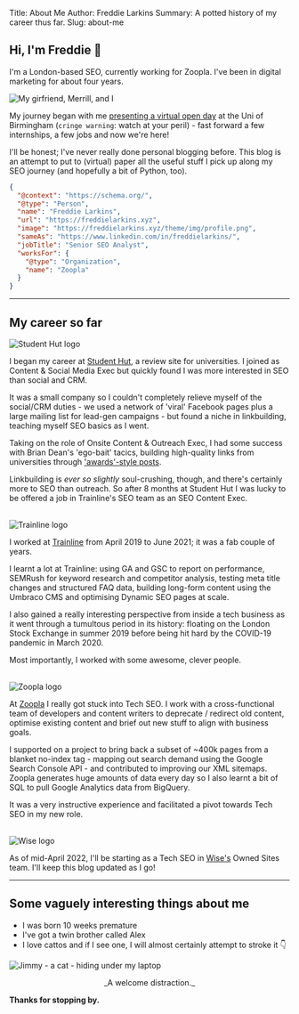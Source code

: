 Title: About Me
Author: Freddie Larkins
Summary: A potted history of my career thus far.
Slug: about-me

## Hi, I'm Freddie 👋

I'm a London-based SEO, currently working for Zoopla. I've been in digital marketing for about four years.

![My girfriend, Merrill, and I](/images/png/merrill-and-freddie.png)

My journey began with me [presenting a virtual open day](https://www.facebook.com/unibirmingham/videos/10155811010908608 "Facebook video of me giving a campus tour for the University of Birmingham's virtual open day in 2017") at the Uni of Birmingham (`cringe warning`: watch at your peril) - fast forward a few internships, a few jobs and now we're here!

I'll be honest; I've never really done personal blogging before. This blog is an attempt to put to (virtual) paper all the useful stuff I pick up along my SEO journey (and hopefully a bit of Python, too).
```json
{
  "@context": "https://schema.org/",
  "@type": "Person",
  "name": "Freddie Larkins",
  "url": "https://freddielarkins.xyz",
  "image": "https://freddielarkins.xyz/theme/img/profile.png",
  "sameAs": "https://www.linkedin.com/in/freddielarkins/",
  "jobTitle": "Senior SEO Analyst",
  "worksFor": {
    "@type": "Organization",
    "name": "Zoopla"
  }  
}
```

* * *

My career so far
----------------

![Student Hut logo](/images/png/student-hut-logo.png)

I began my career at [Student Hut](https://studenthut.com/ "Student Hut homepage"), a review site for universities. I joined as Content & Social Media Exec but quickly found I was more interested in SEO than social and CRM.

It was a small company so I couldn't completely relieve myself of the social/CRM duties - we used a network of 'viral' Facebook pages plus a large mailing list for lead-gen campaigns - but found a niche in linkbuilding, teaching myself SEO basics as I went.

Taking on the role of Onsite Content & Outreach Exec, I had some success with Brian Dean's 'ego-bait' tacics, building high-quality links from universities through ['awards'-style posts](https://studenthut.com/articles/top-10-halls-residence-london "'Top 10 Halls of Residence in London' article I wrote for Student Hut").

Linkbuilding is _ever so slightly_ soul-crushing, though, and there's certainly more to SEO than outreach. So after 8 months at Student Hut I was lucky to be offered a job in Trainline's SEO team as an SEO Content Exec.  
&nbsp;

![Trainline logo](/images/png/trainline-logo.png)

I worked at [Trainline](https://www.thetrainline.com/ "Trainline homepage") from April 2019 to June 2021; it was a fab couple of years.

I learnt a lot at Trainline: using GA and GSC to report on performance, SEMRush for keyword research and competitor analysis, testing meta title changes and structured FAQ data, building long-form content using the Umbraco CMS and optimising Dynamic SEO pages at scale.

I also gained a really interesting perspective from inside a tech business as it went through a tumultous period in its history: floating on the London Stock Exchange in summer 2019 before being hit hard by the COVID-19 pandemic in March 2020.

Most importantly, I worked with some awesome, clever people.  
&nbsp;

![Zoopla logo](/images/png/zoopla-logo.png)

At [Zoopla](https://www.zoopla.com/ "Zoopla homepage") I really got stuck into Tech SEO. I work with a cross-functional team of developers and content writers to deprecate / redirect old content, optimise existing content and brief out new stuff to align with business goals.

I supported on a project to bring back a subset of ~400k pages from a blanket no-index tag - mapping out search demand using the Google Search Console API - and contributed to improving our XML sitemaps. Zoopla generates huge amounts of data every day so I also learnt a bit of SQL to pull Google Analytics data from BigQuery.

It was a very instructive experience and facilitated a pivot towards Tech SEO in my new role.  
&nbsp;

![Wise logo](/images/png/wise-logo-small.png)

As of mid-April 2022, I'll be starting as a Tech SEO in [Wise's](https://wise.com/) Owned Sites team. 
I'll keep this blog updated as I go!

* * *

Some vaguely interesting things about me
----------------------------------------

*   I was born 10 weeks premature
*   I've got a twin brother called Alex
*   I love cattos and if I see one, I will almost certainly attempt to stroke it 👇

![Jimmy - a cat - hiding under my laptop](/images/png/jimmy-under-the-laptop.png)

<center>_A welcome distraction._</center>

**Thanks for stopping by.**

<script type="application/ld+json">
{
  "@context": "https://schema.org/",
  "@type": "Person",
  "name": "Freddie Larkins",
  "url": "https://freddielarkins.xyz",
  "image": "https://freddielarkins.xyz/theme/img/profile.png",
  "sameAs": "https://www.linkedin.com/in/freddielarkins/",
  "jobTitle": "Senior SEO Analyst",
  "worksFor": {
    "@type": "Organization",
    "name": "Zoopla"
  }  
}
</script>